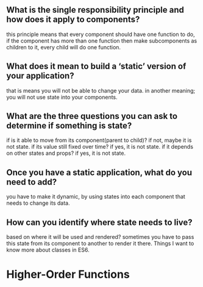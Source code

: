 
## What is the single responsibility principle and how does it apply to components?

this principle means that every component should have one function to do, if the component has more 
than one function then make subcomponents as children to it, every child will do one function.

## What does it mean to build a ‘static’ version of your application?

that is means you will not be able to change your data. in another meaning; you will not use state into your components.

## What are the three questions you can ask to determine if something is state?

if is it able to move from its component(parent to child)? if not, maybe it is not state.
if its value still fixed over time? if yes, it is not state.
if it depends on other states and props? if yes, it is not state.

## Once you have a static application, what do you need to add?

you have to make it dynamic, by using states into each component that needs to change its data.

## How can you identify where state needs to live?

based on where it will be used and rendered? sometimes you have to pass this state from its component to another to render it there.
Things I want to know more about
classes in ES6.

# Higher-Order Functions

